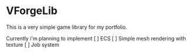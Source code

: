 # VForgeLib

This is a very simple game library for my portfolio.


Currently i'm planning to implement
[ ] ECS
[ ] Simple mesh rendering with texture
[ ] Job system

